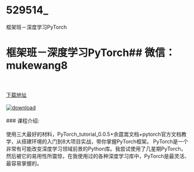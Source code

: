 # 529514_
框架班－深度学习PyTorch
# 框架班－深度学习PyTorch## 微信：mukewang8
<br/></br>[下载地址](http://www.36tz.cn/article/529514 "下载地址")
<br/></br>[![download](http://36tz.cn/muke_img/2019_12_1-17-300x154.png "下载地址")](http://www.36tz.cn/article/529514 "下载地址")
<br/></br>### 课程介绍:<br/></br>使用三大最好的材料，PyTorch_tutorial_0.0.5+余霆嵩文档+pytorch官方文档教学，从搭建环境的入门到8大项目实战，带你掌握PyTorch框架。
PyTorch是一个非常有可能改变深度学习领域前景的Python库。我尝试使用了几星期PyTorch，然后被它的易用性所震惊，在我使用过的各种深度学习库中，PyTorch是最灵活、最容易掌握的。


 
